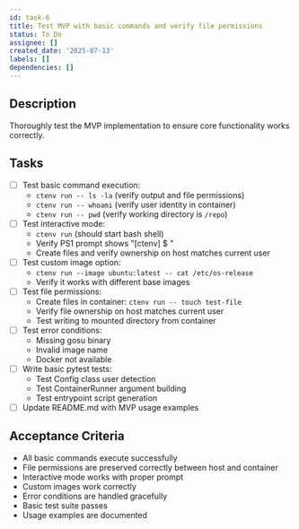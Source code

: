 ```yaml
---
id: task-6
title: Test MVP with basic commands and verify file permissions
status: To Do
assignee: []
created_date: '2025-07-13'
labels: []
dependencies: []
---
```


## Description

Thoroughly test the MVP implementation to ensure core functionality works correctly.

## Tasks

- [ ] Test basic command execution:
  - `ctenv run -- ls -la` (verify output and file permissions)
  - `ctenv run -- whoami` (verify user identity in container)
  - `ctenv run -- pwd` (verify working directory is `/repo`)
- [ ] Test interactive mode:
  - `ctenv run` (should start bash shell)
  - Verify PS1 prompt shows "[ctenv] $ "
  - Create files and verify ownership on host matches current user
- [ ] Test custom image option:
  - `ctenv run --image ubuntu:latest -- cat /etc/os-release`
  - Verify it works with different base images
- [ ] Test file permissions:
  - Create files in container: `ctenv run -- touch test-file`
  - Verify file ownership on host matches current user
  - Test writing to mounted directory from container
- [ ] Test error conditions:
  - Missing gosu binary
  - Invalid image name
  - Docker not available
- [ ] Write basic pytest tests:
  - Test Config class user detection
  - Test ContainerRunner argument building
  - Test entrypoint script generation
- [ ] Update README.md with MVP usage examples

## Acceptance Criteria

- All basic commands execute successfully
- File permissions are preserved correctly between host and container
- Interactive mode works with proper prompt
- Custom images work correctly
- Error conditions are handled gracefully
- Basic test suite passes
- Usage examples are documented
